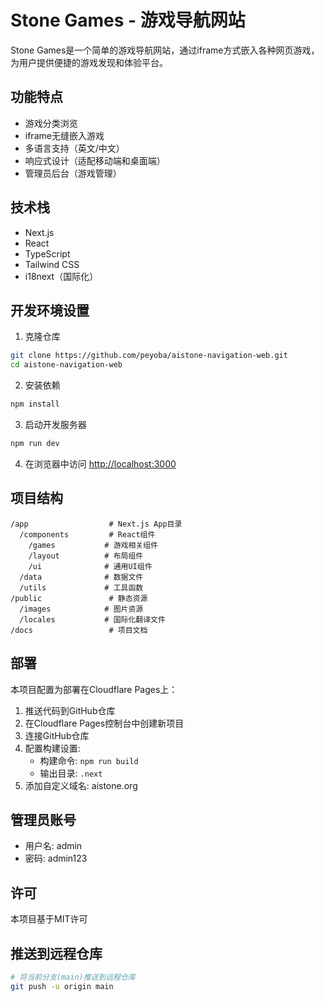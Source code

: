 # Stone Games - 游戏导航网站

Stone Games是一个简单的游戏导航网站，通过iframe方式嵌入各种网页游戏，为用户提供便捷的游戏发现和体验平台。

## 功能特点

- 游戏分类浏览
- iframe无缝嵌入游戏
- 多语言支持（英文/中文）
- 响应式设计（适配移动端和桌面端）
- 管理员后台（游戏管理）

## 技术栈

- Next.js
- React
- TypeScript
- Tailwind CSS
- i18next（国际化）

## 开发环境设置

1. 克隆仓库
```bash
git clone https://github.com/peyoba/aistone-navigation-web.git
cd aistone-navigation-web
```

2. 安装依赖
```bash
npm install
```

3. 启动开发服务器
```bash
npm run dev
```

4. 在浏览器中访问 [http://localhost:3000](http://localhost:3000)

## 项目结构

```
/app                  # Next.js App目录
  /components         # React组件
    /games           # 游戏相关组件
    /layout          # 布局组件
    /ui              # 通用UI组件
  /data              # 数据文件
  /utils             # 工具函数
/public               # 静态资源
  /images            # 图片资源
  /locales           # 国际化翻译文件
/docs                 # 项目文档
```

## 部署

本项目配置为部署在Cloudflare Pages上：

1. 推送代码到GitHub仓库
2. 在Cloudflare Pages控制台中创建新项目
3. 连接GitHub仓库
4. 配置构建设置:
   - 构建命令: `npm run build`
   - 输出目录: `.next`
5. 添加自定义域名: aistone.org

## 管理员账号

- 用户名: admin
- 密码: admin123

## 许可

本项目基于MIT许可 

## 推送到远程仓库

```bash
# 将当前分支(main)推送到远程仓库
git push -u origin main
```
